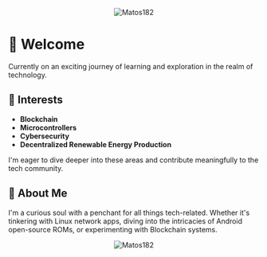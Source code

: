 <p align="center" ><img align="center" src="https://api.visitorbadge.io/api/visitors?path=https%3A%2F%2Fgithub.com%2FMatos182&countColor=%2337d67a" alt="Matos182" /></p>

# 👋 Welcome



Currently on an exciting journey of learning and exploration in the realm of technology. 

## 🌱 Interests

-   **Blockchain**
-   **Microcontrollers**
-   **Cybersecurity**
-   **Decentralized Renewable Energy Production**

I'm eager to dive deeper into these areas and contribute meaningfully to the tech community.

## 🤝 About Me

I'm a curious soul with a penchant for all things tech-related. Whether it's tinkering with Linux network apps, diving into the intricacies of Android open-source ROMs, or experimenting with Blockchain systems.



<!---
- 👋 Hi, I’m @Matos182
- 👀 I’m interested in MicroPython, Linux network apps, Android open source ROMs, Blockchain systems.
- 🌱 I’m currently learning everything I can...
- 💞️ I’m looking to collaborate on something, but I can't help in nothing... yet...
- 📫 You can reach me in fmlmatos@gmail.com
--->

<!---
Matos182/Matos182 is a ✨ special ✨ repository because its `README.md` (this file) appears on your GitHub profile.
You can click the Preview link to take a look at your changes.
--->

<p align="center" ><img align="center" src="https://github-readme-stats.vercel.app/api/top-langs?username=Matos182&show_icons=true&locale=en&layout=compact" alt="Matos182" /></p>
